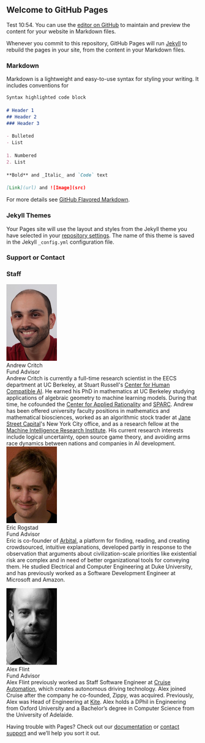 ## Welcome to GitHub Pages

Test 10:54. You can use the [editor on GitHub](https://github.com/survivalandflourishing/survivalandflourishing.github.io/edit/master/README.md) to maintain and preview the content for your website in Markdown files.

Whenever you commit to this repository, GitHub Pages will run [Jekyll](https://jekyllrb.com/) to rebuild the pages in your site, from the content in your Markdown files.

### Markdown

Markdown is a lightweight and easy-to-use syntax for styling your writing. It includes conventions for

```markdown
Syntax highlighted code block

# Header 1
## Header 2
### Header 3

- Bulleted
- List

1. Numbered
2. List

**Bold** and _Italic_ and `Code` text

[Link](url) and ![Image](src)
```

For more details see [GitHub Flavored Markdown](https://guides.github.com/features/mastering-markdown/).

### Jekyll Themes

Your Pages site will use the layout and styles from the Jekyll theme you have selected in your [repository settings](https://github.com/survivalandflourishing/survivalandflourishing.github.io/settings). The name of this theme is saved in the Jekyll `_config.yml` configuration file.

### Support or Contact

<a name="staff" class="intrapage-link"></a>
<h3>Staff</h3>
<a name="andrew-critch" class="intrapage-link"></a>
<div class="bio">
  <div class="box person">
    <img
      src="/images/andrew-critch.jpg"
      alt="Andrew Critch"
      width="132px"/></br>
    </div>
<div class="name">Andrew Critch</div>
<div class="title">Fund Advisor</div>
Andrew Critch is currently a full-time research scientist in the EECS department at UC Berkeley, at Stuart Russell's <a href="http://humancompatible.ai/">Center for Human Compatible AI</a>.  He earned his PhD in mathematics at UC Berkeley studying applications of algebraic geometry to machine learning models. During that time, he cofounded the <a href="http://rationality.org">Center for Applied Rationality</a> and <a href="http://sparc-camp.org/">SPARC</a>. Andrew has been offered university faculty positions in mathematics and mathematical biosciences, worked as an algorithmic stock trader at <a href="https://www.janestreet.com/">Jane Street Capital</a>'s New York City office, and as a research fellow at the <a href="https://intelligence.org/">Machine Intelligence Research Institute</a>.  His current research interests include logical uncertainty, open source game theory, and avoiding arms race dynamics between nations and companies in AI development.
</div>



<div class="bio">
  <a name="eric-rogstad" class="intrapage-link"></a>
  <div class="box person">
    <img
      src="/images/eric-rogstad.jpg"
      alt=""
      width="132px"/></br>
  </div>
<div class="name">Eric Rogstad</div>
<div class="title">Fund Advisor</div>
Eric is co-founder of <a href="https://arbital.com">Arbital</a>, a platform for finding, reading, and creating crowdsourced, intuitive explanations, developed partly in response to the observation that arguments about civilization-scale priorities like existential risk are complex and in need of better organizational tools for conveying them. He studied Electrical and Computer Engineering at Duke University, and has previously worked as a Software Development Engineer at Microsoft and Amazon.
</div>


<a name="alex-flint" class="intrapage-link"></a>
<div class="bio">
  <div class="box person">
    <img
      src="/images/alex-flint.jpg"
      alt="Alex Flint"
      width="132px"/></a></br>
  </div>
<div class="name">Alex Flint</div>
<div class="title">Fund Advisor</div>
Alex Flint previously worked as Staff Software Engineer at <a href="https://getcruise.com/">Cruise Automation</a>, which creates autonomous driving technology. Alex joined Cruise after the company he co-founded, Zippy, was acquired. Previously, Alex was Head of Engineering at <a href="https://kite.com/">Kite</a>. Alex holds a DPhil in Engineering from Oxford University and a Bachelor’s degree in Computer Science from the University of Adelaide.
</div>
<div style="clear:both"></div>

Having trouble with Pages? Check out our [documentation](https://help.github.com/categories/github-pages-basics/) or [contact support](https://github.com/contact) and we’ll help you sort it out.
